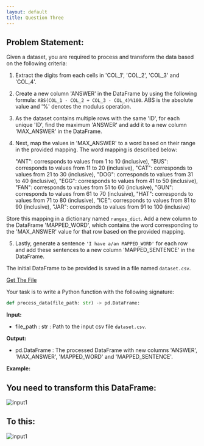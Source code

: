 ```yaml
---
layout: default
title: Question Three
---
```


<style> 
    body { -webkit-user-select: none; /* Chrome, Safari and Opera */ 
    -moz-user-select: none; /* Firefox */ 
    -ms-user-select: none; /* IE and Edge */ 
    user-select: none; /* standard syntax */ } 
</style>

## Problem Statement:

Given a dataset, you are required to process and transform the data based on the following criteria:

1. Extract the digits from each cells in 'COL_1', 'COL_2', 'COL_3' and 'COL_4'.

2. Create a new column 'ANSWER' in the DataFrame by using the following formula: `ABS(COL_1 - COL_2 + COL_3 - COL_4)%100`. ABS is the absolute value and '%' denotes the modulus operation.

3. As the dataset contains multiple rows with the same 'ID', for each unique 'ID', find the maximum 'ANSWER' and add it to a new column 'MAX_ANSWER' in the DataFrame.

4. Next, map the values in 'MAX_ANSWER' to a word based on their range in the provided mapping. The word mapping is described below: 

    "ANT": corresponds to values from 1 to 10 (inclusive),
    "BUS": corresponds to values from 11 to 20 (inclusive),
    "CAT": corresponds to values from 21 to 30 (inclusive),
    "DOG": corresponds to values from 31 to 40 (inclusive),
    "EGG": corresponds to values from 41 to 50 (inclusive),
    "FAN": corresponds to values from 51 to 60 (inclusive),
    "GUN": corresponds to values from 61 to 70 (inclusive),
    "HAT": corresponds to values from 71 to 80 (inclusive),
    "ICE": corresponds to values from 81 to 90 (inclusive),
    "JAR": corresponds to values from 91 to 100 (inclusive)

Store this mapping in a dictionary named `ranges_dict`. Add a new column to the DataFrame 'MAPPED_WORD', which contains the word corresponding to the 'MAX_ANSWER' value for that row based on the provided mapping.

5. Lastly, generate a sentence `'I have a/an MAPPED_WORD'` for each row and add these sentences to a new column 'MAPPED_SENTENCE' in the DataFrame.

The initial DataFrame to be provided is saved in a file named `dataset.csv`.

[Get The File](https://drive.google.com/file/d/1xAIEFEVRZ7SfKrkyApy7MDiWeHgYsw-Y/view?usp=sharing)

Your task is to write a Python function with the following signature:
```python
def process_data(file_path: str) -> pd.DataFrame:
```

**Input:**
- file_path : str : Path to the input csv file `dataset.csv`.

**Output:**
- pd.DataFrame : The processed DataFrame with new columns 'ANSWER', 'MAX_ANSWER', 'MAPPED_WORD' and 'MAPPED_SENTENCE'.

**Example:**

You need to transform this DataFrame:
---
<img src="https://cdn.discordapp.com/attachments/945567352014118962/1149405340450947153/image.png" alt="input1" style="display:inline-block; height:auto;"> 


To this:
---
<img src="https://cdn.discordapp.com/attachments/945567352014118962/1149405955528871996/image.png" alt="input1" style="display:inline-block; height:auto;"> 